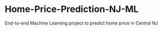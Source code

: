 # Home-Price-Prediction-NJ-ML
End-to-end Machine Learning project to predict home price in Central NJ
